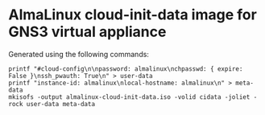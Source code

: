 # AlmaLinux cloud-init-data image for GNS3 virtual appliance

Generated using the following commands:

```
printf "#cloud-config\n\npassword: almalinux\nchpasswd: { expire: False }\nssh_pwauth: True\n" > user-data
printf "instance-id: almalinux\nlocal-hostname: almalinux\n" > meta-data
mkisofs -output almalinux-cloud-init-data.iso -volid cidata -joliet -rock user-data meta-data
```

